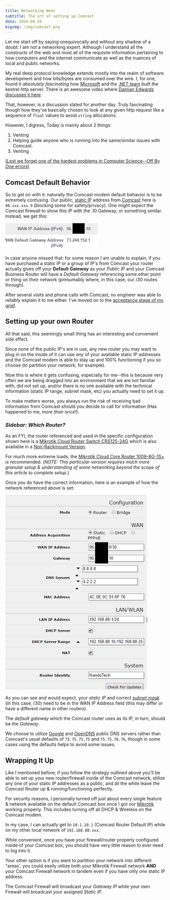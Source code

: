 ```yaml
---
title: Networking Woes
subtitle: The art of setting up Comcast
date: 2016-09-20
bigimg: /img/comcast.png
---
```


Let me start off by saying unequivocally and without any shadow of a doubt: I am not a networking expert.  Although I understand all the constructs of the web and most all of the requisite information pertaining to how computers and the internet communicate as well as the nuances of local and public networks. 

My real deep protocol knowledge extends mostly into the realm of software development and how bits/bytes are consumed over the wire. I, for one, found it _absolutely fascinating_ how [Microsoft](http://www.microsoft.com) and the [.NET team](http://www.dot.net) built the kestrel http server. There is an awesome video where [Damian Edwards](https://twitter.com/damianedwards) [discusses it here](https://vimeo.com/172009499).

That, however, is a discussion slated for another day. Truly fascinating though how they've basically chosen to look at any given http request like a sequence of `float` values to avoid `string` allocations. 

However, I digress, Today is mainly about 2 things:

1. Venting
2. Helping guide anyone who is running into the same/similar issues with Comcast.
3. Venting

[(Lest we forget one of the hardest problems in Computer Science--Off By One errors)](http://martinfowler.com/bliki/TwoHardThings.html)

## Comcast Default Behavior

So to get on with it: naturally the Comcast modem default behavior is to be extremely confusing. Our public, [static IP](http://www.ipchicken.com) address from [Comcast](http://comcast.com) here is `96.xxx.xxx.9` (blocking some for safety/privacy).  One might expect the Comcast firewall to show this IP with the .10 Gateway, or something similar.  Instead, we get this: 

![Comcast IP](/img/comcast_ip.png)

In case anyone missed that: for some reason I am unable to explain, if you have purchased a static IP or a group of IP's from Comcast your router actually gives off your **Default Gateway** as your _Public IP_ and your Comcast  Business Router will have a _Default Gateway_ referencing some other point or thing on their network (presumably where, in this case, our /30 routes through).

After several visits and phone calls with Comcast, no engineer was able to reliably explain it to me either.  I've moved on to the [acceptance stage of my grief](https://media2.giphy.com/media/hIavT8NX1SE4E/200.gif).

## Setting up your own Router

All that said, this seemingly small thing has an interesting and convenient side effect.  

Since none of the public IP's are in use, any new router you may want to plug in on the inside of it can use _any_ of your available static IP addresses and the Comcast modem is able to stay up and 100% functioning if you so choose (to partition your network, for example).

Now this is where it gets confusing, especially for me--this is because very often we are being dragged into an environment that we are not familiar with, did not set up, and/or there is no one available with the technical information (static IP range, subnet mask, etc) you actually need to set it up.

To make matters worse, you always run the risk of receiving bad information from Comcast should you decide to call for information (Has happened to me, _more than once_!).


### _Sidebar: Which Router?_

As an FYI, the router referenced and used in the specific configuration shown here is a [Mikrotik Cloud Router Switch CRS125-24G](https://www.amazon.com/MikroTik-CRS125-24G-1S-RM-rackmount-enclosure-manageable/dp/B00I4QJSIM) which is also available in a [Non-Rackmount Version](https://routerboard.com/CRS125-24G-1S-IN).

For much more extreme loads, the [Mikrotik Cloud Core Router 1009-8G-1S+](https://www.amazon.com/MikroTik-Cloud-Core-Router-1009-8G-1S-1S/dp/B00KVFLKHG) is recommended.  (_NOTE: This particular version requires much more granular setup & understanding of some networking beyond the scope of this article to complete setup_.)

Once you do have the correct information, here is an example of how the network referenced above is set: 

![Mikrotik Setup](/img/mikrotik-comcast-setup.png)

As you can see and would expect, your _static IP_ and correct [_subnet mask_](https://www.aelius.com/njh/subnet_sheet.html) (in this case, /30) need to be in the WAN IP Address field (this may differ or have a different name in other routers).

The _default gateway_ which the Comcast router uses as its IP, in turn, should be the _Gateway_.

We choose to utilize [Google](http://google.com) and [OpenDNS](http://opendns.com) public DNS servers rather than Comcast's usual defaults of `75.75.75.75` and `75.75.76.76`, though in some cases using the defaults helps to avoid some issues.

## Wrapping It Up

Like I mentioned before; if you follow the strategy outlined above you'll be able to set up your new router/firewall inside of the Comcast network, utilize any one of your static IP addresses as a public, and all the while leave the Comcast Router up & running/functioning perfectly.

For security reasons, I personally turned off just about every single feature & network available on the default Comcast box once I got our [Mikrotik](http://www.mikrotik.com) working properly. This includes turning off all DHCP & Wireless on the Comcast modem.

In my case, I can actually get to `10.1.10.1` (Comcast Router Default IP) while on my other local network of `192.168.88.xxx`.

While convenient, once you have your firewall/router properly configured inside of your Comcast box, you should have very little reason to ever need to log into it.

Your other option is if you want to partition your network into different "areas', you could easily utilize both your Mikrotik Firewall network **AND** your Comcast Firewall network in tandem even if you have only _one_ static IP address.

The Comcast Firewall will broadcast your _Gateway IP_ while your own Firewall will broadcast your assigned _Static IP_.


